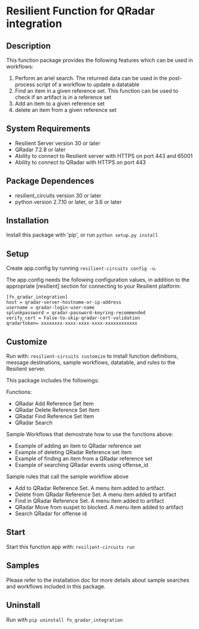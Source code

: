 # Resilient Function for QRadar integration

## Description

This function package provides the following features which can be used in workflows:

1. Perform an ariel search. The returned data can be used in the post-process script of a workflow to update a datatable
2. Find an item in a given reference set. This function can be used to check if an artifact is in a reference set
3. Add an item to a given reference set
4. delete an item from a given reference set

## System Requirements
- Resilient Server version 30 or later
- QRadar 7.2.8 or later
- Ability to connect to Resilient server with HTTPS on port 443 and 65001
- Ability to connect to QRadar with HTTPS on port 443

## Package Dependences
- resilient_circuits version 30 or later
- python version 2.7.10 or later, or 3.6 or later
## Installation
Install this package with 'pip', or run `python setup.py install`

## Setup
Create app.config by running `resilient-circuits config -u`.

The app.config needs the following configuration values, in addition to the appropriate [resilient] section for connecting to your Resilient platform:  

```
[fn_qradar_integration]  
host = qradar-server-hostname-or-ip-address    
username = qradar-login-user-name 
splunkpassword = qradar-password-keyring-recommended
verify_cert = False-to-skip-qradar-cert-validation
qradartoken= xxxxxxxx-xxxx-xxxx-xxxx-xxxxxxxxxxxx
```
## Customize
Run with: `resilient-circuits customize` to install function definitions, message destinations, sample workflows, datatable, and rules to the Resilient server. 

This package includes the followings:

Functions:
- QRadar Add Reference Set Item
- QRadar Delete Reference Set Item
- QRadar Find Reference Set Item
- QRadar Search

Sample Workflows that demostrate how to use the functions above:
- Example of adding an item to QRadar reference set
- Example of deleting QRadar Reference set item
- Example of finding an item from a QRadar reference set
- Example of searching QRadar events using offense_id

Sample rules that call the sample workflow above
- Add to QRadar Reference Set. A menu item added to artifact.
- Delete from QRadar Reference Set. A menu item added to artifact
- Find in QRadar Reference Set. A menu item added to artifact
- QRadar Move from suspet to blocked. A menu item added to artifact
- Search QRadar for offense id


## Start
Start this function app with: `resilient-circuits run`

## Samples
Please refer to the installation doc for more details about sample searches and workflows included in this package.

## Uninstall
Run with `pip uninstall fn_qradar_integration`

